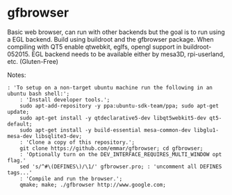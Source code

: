 # gfbrowser

Basic web browser, can run with other backends but the goal is to run using a EGL backend.  Build using buildroot and the gfbrowser package.  When compiling with QT5 enable qtwebkit, eglfs, opengl support in buildroot-052015.  EGL backend needs to be  available either by mesa3D, rpi-userland, etc.
(Gluten-Free)

Notes:
```
: 'To setup on a non-target ubuntu machine run the following in an ubuntu bash shell:';
    : 'Install developer tools.';
    sudo apt-add-repository -y ppa:ubuntu-sdk-team/ppa; sudo apt-get update;
    sudo apt-get install -y qtdeclarative5-dev libqt5webkit5-dev qt5-default;
    sudo apt-get install -y build-essential mesa-common-dev libglu1-mesa-dev libsqlite3-dev;
    : 'Clone a copy of this repository.';
    git clone https://github.com/emmar/gfbrowser; cd gfbrowser;
    : 'Optionally turn on the DEV_INTERFACE_REQUIRES_MULTI_WINDOW opt flag.'
    sed 's/^#\(DEFINES\)/\1/' gfbrowser.pro; : 'uncomment all DEFINES tags...'
    : 'Compile and run the browser.';
    qmake; make; ./gfbrowser http://www.google.com;
```

